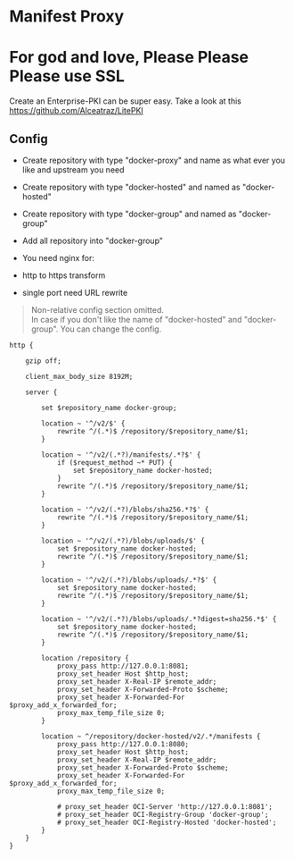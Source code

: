 # Manifest Proxy

# For god and love, Please Please Please use SSL

Create an Enterprise-PKI can be super easy. Take a look at this  https://github.com/Alceatraz/LitePKI

## Config

- Create repository with type "docker-proxy" and name as what ever you like and upstream you need
- Create repository with type "docker-hosted" and named as "docker-hosted"
- Create repository with type "docker-group" and named as "docker-group"
- Add all repository into "docker-group"

- You need nginx for:
- http to https transform
- single port need URL rewrite

> Non-relative config section omitted.  
> In case if you don't like the name of "docker-hosted" and "docker-group". You can change the config.

```nginx
http {

    gzip off;

    client_max_body_size 8192M;

    server {

        set $repository_name docker-group;

        location ~ '^/v2/$' {
            rewrite ^/(.*)$ /repository/$repository_name/$1;
        }

        location ~ '^/v2/(.*?)/manifests/.*?$' {
            if ($request_method ~* PUT) {
                set $repository_name docker-hosted;
            }
            rewrite ^/(.*)$ /repository/$repository_name/$1;
        }

        location ~ '^/v2/(.*?)/blobs/sha256.*?$' {
            rewrite ^/(.*)$ /repository/$repository_name/$1;
        }

        location ~ '^/v2/(.*?)/blobs/uploads/$' {
            set $repository_name docker-hosted;
            rewrite ^/(.*)$ /repository/$repository_name/$1;
        }

        location ~ '^/v2/(.*?)/blobs/uploads/.*?$' {
            set $repository_name docker-hosted;
            rewrite ^/(.*)$ /repository/$repository_name/$1;
        }

        location ~ '^/v2/(.*?)/blobs/uploads/.*?digest=sha256.*$' {
            set $repository_name docker-hosted;
            rewrite ^/(.*)$ /repository/$repository_name/$1;
        }

        location /repository {
            proxy_pass http://127.0.0.1:8081;
            proxy_set_header Host $http_host;
            proxy_set_header X-Real-IP $remote_addr;
            proxy_set_header X-Forwarded-Proto $scheme;
            proxy_set_header X-Forwarded-For $proxy_add_x_forwarded_for;
            proxy_max_temp_file_size 0;
        }
        
        location ~ ^/repository/docker-hosted/v2/.*/manifests {
            proxy_pass http://127.0.0.1:8080;
            proxy_set_header Host $http_host;
            proxy_set_header X-Real-IP $remote_addr;
            proxy_set_header X-Forwarded-Proto $scheme;
            proxy_set_header X-Forwarded-For $proxy_add_x_forwarded_for;
            proxy_max_temp_file_size 0;
            
            # proxy_set_header OCI-Server 'http://127.0.0.1:8081';
            # proxy_set_header OCI-Registry-Group 'docker-group';
            # proxy_set_header OCI-Registry-Hosted 'docker-hosted';
        }
    }
}
```
